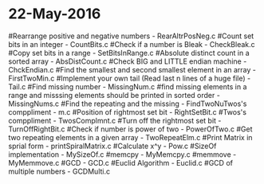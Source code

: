 # 22-May-2016
#Rearrange positive and negative numbers - RearAltrPosNeg.c
#Count set bits in an integer - CountBits.c
#Check if a number is Bleak - CheckBleak.c
#Copy set bits in a range - SetBitsInRange.c
#Absolute distinct count in a sorted array - AbsDistCount.c
#Check BIG and LITTLE endian machine - ChckEndian.c
#Find the smallest and second smallest element in an array - FirstTwoMin.c
#Implement your own tail (Read last n lines of a huge file) - Tail.c
#Find missing number - MissingNum.c
#find missing elements in a range and misssing elements should be printed in sorted order - MissingNums.c
#Find the repeating and the missing - FindTwoNuTwos's comppliment - m.c
#Position of rightmost set bit - RightSetBit.c
#Twos's comppliment - TwosComplmnt.c
#Turn off the rightmost set bit - TurnOffRightBit.c
#Check if number is power of two - PowerOfTwo.c
#Get two repeating elements in a given array - TwoRepeatElm.c
#Print Matrix in sprial form - printSpiralMatrix.c
#Calculate x^y - Pow.c
#SizeOf implementation - MySizeOf.c
#memcpy - MyMemcpy.c
#memmove - MyMemmove.c
#GCD - GCD.c
#Euclid Algorithm - Euclid.c
#GCD of multiple numbers - GCDMulti.c
